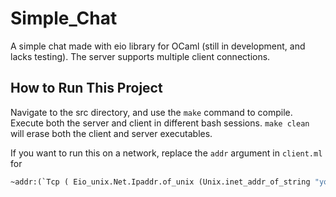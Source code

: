 # Simple_Chat
A simple chat made with eio library for OCaml (still in development, and lacks testing).
The server supports multiple client connections.

## How to Run This Project
Navigate to the src directory, and use the `make` command to compile. Execute both the server and client in different bash sessions.
`make clean` will erase both the client and server executables.

If you want to run this on a network, replace the `addr` argument in `client.ml` for 
```ocaml
~addr:(`Tcp ( Eio_unix.Net.Ipaddr.of_unix (Unix.inet_addr_of_string "your_public_ip"), 8080))
```